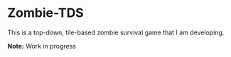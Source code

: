 # Zombie-TDS
This is a top-down, tile-based zombie survival game that I am developing.

**Note:** Work in progress
